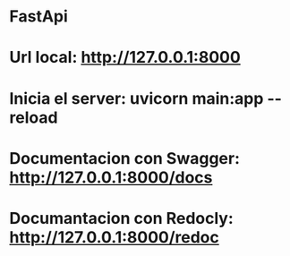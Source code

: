 # FastApi

# Url local: http://127.0.0.1:8000
# Inicia el server: uvicorn main:app --reload
# Documentacion con Swagger: http://127.0.0.1:8000/docs
# Documantacion con Redocly: http://127.0.0.1:8000/redoc